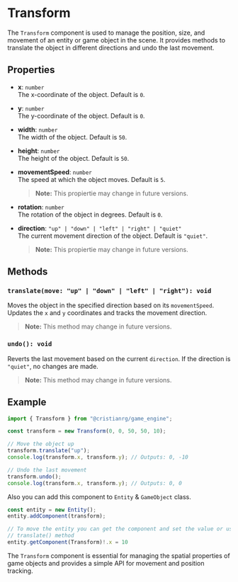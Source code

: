 # Transform

The `Transform` component is used to manage the position, size, and movement of an entity or game object in the scene. It provides methods to translate the object in different directions and undo the last movement.

## Properties

- **x**: `number`  
  The x-coordinate of the object. Default is `0`.

- **y**: `number`  
  The y-coordinate of the object. Default is `0`.

- **width**: `number`  
  The width of the object. Default is `50`.

- **height**: `number`  
  The height of the object. Default is `50`.

- **movementSpeed**: `number`  
  The speed at which the object moves. Default is `5`.
  > **Note:** This propiertie may change in future versions.

- **rotation**: `number`  
  The rotation of the object in degrees. Default is `0`.

- **direction**: `"up" | "down" | "left" | "right" | "quiet"`  
  The current movement direction of the object. Default is `"quiet"`.
  > **Note:** This propiertie may change in future versions.

## Methods

### `translate(move: "up" | "down" | "left" | "right"): void`

Moves the object in the specified direction based on its `movementSpeed`. Updates the `x` and `y` coordinates and tracks the movement direction.

> **Note:** This method may change in future versions.

### `undo(): void`

Reverts the last movement based on the current `direction`. If the direction is `"quiet"`, no changes are made.

> **Note:** This method may change in future versions.

## Example

```ts
import { Transform } from "@cristianrg/game_engine";

const transform = new Transform(0, 0, 50, 50, 10);

// Move the object up
transform.translate("up");
console.log(transform.x, transform.y); // Outputs: 0, -10

// Undo the last movement
transform.undo();
console.log(transform.x, transform.y); // Outputs: 0, 0
```

Also you can add this component to `Entity` & `GameObject` class.

```ts
const entity = new Entity();
entity.addComponent(transform);

// To move the entity you can get the component and set the value or use 
// translate() method
entity.getComponent(Transform)!.x = 10
```

The `Transform` component is essential for managing the spatial properties of game objects and provides a simple API for movement and position tracking.